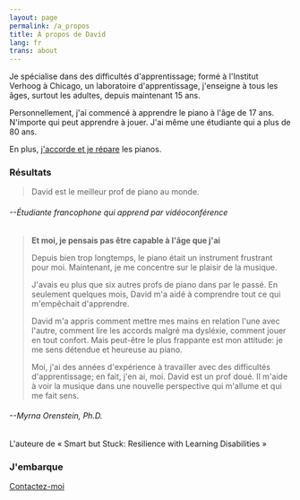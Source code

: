 ```yaml
---
layout: page
permalink: /a_propos
title: À propos de David
lang: fr
trans: about
---
```

Je spécialise dans des difficultés d'apprentissage; formé à l'Institut Verhoog à Chicago, un laboratoire d'apprentissage, j'enseigne à tous les âges, surtout les adultes, depuis maintenant 15 ans. 

Personnellement, j'ai commencé à apprendre le piano à l'âge de 17 ans. N'importe qui peut apprendre à jouer. J'ai même une étudiante qui a plus de 80 ans.

En plus, [j'accorde et je répare](https://accord.summerhays.net) les pianos.

### __Résultats__

  > David est le meilleur prof de piano au monde.

###### --Étudiante francophone qui apprend par vidéoconférence

  > **Et moi, je pensais pas être capable à l'âge que j'ai**
  >
  > Depuis bien trop longtemps, le piano était un instrument frustrant pour moi. Maintenant, je me concentre sur le plaisir de la musique.
  >
  > J'avais eu plus que six autres profs de piano dans par le passé. En seulement quelques mois, David m'a aidé à comprendre tout ce qui m'empêchait d'apprendre.
  >
  > David m'a appris comment mettre mes mains en relation l'une avec l'autre, comment lire les accords malgré ma dysléxie, comment jouer en tout confort. Mais peut-être le plus frappante est mon attitude: je me sens détendue et heureuse au piano.
  >
  > Moi, j'ai des années d'expérience à travailler avec des difficultés d'apprentissage; en fait, j'en ai, moi. David est un prof doué. Il m'aide à voir la musique dans une nouvelle perspective qui m'allume et qui me fait sens.

###### --Myrna Orenstein, Ph.D.
L'auteure de « Smart but Stuck: Resilience with Learning Disabilities »

### J'embarque

[Contactez-moi](/contact-fr)
